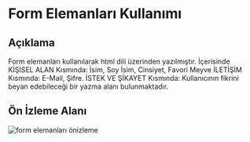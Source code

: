﻿# Form Elemanları Kullanımı
## Açıklama
Form elemanları kullanılarak html dili üzerinden yazılmıştır. İçerisinde KİŞİSEL ALAN Kısmında: İsim, Soy İsim, Cinsiyet, Favori Meyve İLETİŞİM Kısmında: E-Mail, Şifre. İSTEK VE ŞİKAYET Kısmında: Kullanıcının fikrini beyan edebileceği bir yazma alanı bulunmaktadır.
## Ön İzleme Alanı
![form elemanları önizleme](https://github.com/user-attachments/assets/739180b0-1810-4767-9f40-f4669a4b914a)

